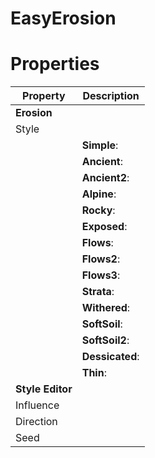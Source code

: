 # EasyErosion


# Properties


| Property | Description| 
| -------- | -----------|
| **Erosion** |  |
| Style |  |
| | **Simple**: <desc> |
| | **Ancient**: <desc> |
| | **Ancient2**: <desc> |
| | **Alpine**: <desc> |
| | **Rocky**: <desc> |
| | **Exposed**: <desc> |
| | **Flows**: <desc> |
| | **Flows2**: <desc> |
| | **Flows3**: <desc> |
| | **Strata**: <desc> |
| | **Withered**: <desc> |
| | **SoftSoil**: <desc> |
| | **SoftSoil2**: <desc> |
| | **Dessicated**: <desc> |
| | **Thin**: <desc> |
| **Style Editor** |  |
| Influence |  |
| Direction |  |
| Seed |  |





